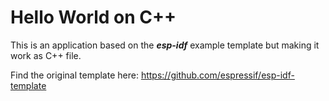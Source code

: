 Hello World on C++
====================

This is an application based on the ***esp-idf*** example template but making it work as C++ file.

Find the original template here: https://github.com/espressif/esp-idf-template



